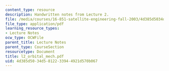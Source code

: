 ```yaml
---
content_type: resource
description: Handwritten notes from Lecture 2.
file: /media/courses/16-851-satellite-engineering-fall-2003/4d385d5034d5812233944921d570b067_l2_orbital_mech.pdf
file_type: application/pdf
learning_resource_types:
- Lecture Notes
ocw_type: OCWFile
parent_title: Lecture Notes
parent_type: CourseSection
resourcetype: Document
title: l2_orbital_mech.pdf
uid: 4d385d50-34d5-8122-3394-4921d570b067
---
```


